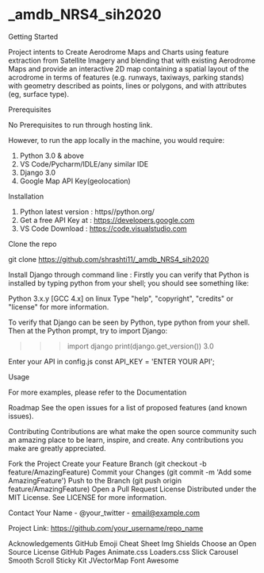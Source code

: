 # _amdb_NRS4_sih2020

Getting Started

Project intents to Create Aerodrome Maps and Charts using feature extraction from Satellite Imagery and blending that with existing Aerodrome Maps and provide an interactive 2D map containing a spatial layout of the acrodrome in terms of features (e.g. runways, taxiways, parking stands) with geometry described as points, lines or polygons, and with attributes (eg, surface type).

Prerequisites

No Prerequisites to run through hosting link.

However, to run the app locally in the machine, you would require:
1. Python 3.0 & above
2. VS Code/Pycharm/IDLE/any similar IDE
3. Django 3.0
4. Google Map API Key(geolocation)

Installation

1. Python latest version : https//python.org/
2. Get a free API Key at : https://developers.google.com
3. VS Code Download : https://code.visualstudio.com 

Clone the repo

git clone https://github.com/shrashti11/_amdb_NRS4_sih2020

Install Django through command line :
Firstly you can verify that Python is installed by typing python from your shell; you should see something like:

Python 3.x.y
[GCC 4.x] on linux
Type "help", "copyright", "credits" or "license" for more information.
>>>

To verify that Django can be seen by Python, type python from your shell. Then at the Python prompt, try to import Django:
>>> import django
>>> print(django.get_version())
3.0

Enter your API in config.js
const API_KEY = 'ENTER YOUR API';

Usage


For more examples, please refer to the Documentation

Roadmap
See the open issues for a list of proposed features (and known issues).

Contributing
Contributions are what make the open source community such an amazing place to be learn, inspire, and create. Any contributions you make are greatly appreciated.

Fork the Project
Create your Feature Branch (git checkout -b feature/AmazingFeature)
Commit your Changes (git commit -m 'Add some AmazingFeature')
Push to the Branch (git push origin feature/AmazingFeature)
Open a Pull Request
License
Distributed under the MIT License. See LICENSE for more information.

Contact
Your Name - @your_twitter - email@example.com

Project Link: https://github.com/your_username/repo_name

Acknowledgements
GitHub Emoji Cheat Sheet
Img Shields
Choose an Open Source License
GitHub Pages
Animate.css
Loaders.css
Slick Carousel
Smooth Scroll
Sticky Kit
JVectorMap
Font Awesome
